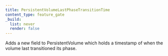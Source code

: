 ```yaml
---
title: PersistentVolumeLastPhaseTransitionTime
content_type: feature_gate
_build:
  list: never
  render: false
---
```

Adds a new field to PersistentVolume
which holds a timestamp of when the volume last transitioned its phase.
